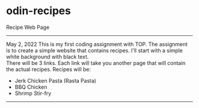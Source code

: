 # odin-recipes
Recipe Web Page

_______________________
May 2, 2022
This is my first coding assignment with TOP.
The assignment is to create a simple website that contains recipes.
I'll start with a simple white background with black text.  
There will be 3 links.  Each link will take you another page that will contain the actual recipes.
Recipes will be:
- Jerk Chicken Pasta (Rasta Pasta)
- BBQ Chicken
- Shrimp Stir-fry
_______________________
